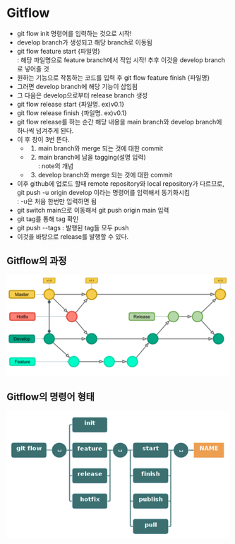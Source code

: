 # Gitflow
- git flow init 명령어를 입력하는 것으로 시작!
- develop branch가 생성되고 해당 branch로 이동됨
- git flow feature start {파일명}<br> : 해당 파일명으로 feature branch에서 작업 시작! 추후 이것을 develop branch로 넣어줄 것
- 원하는 기능으로 작동하는 코드를 입력 후 git flow feature finish {파일명}
- 그러면 develop branch에 해당 기능이 삽입됨
- 그 다음은 develop으로부터 release branch 생성
- git flow release start {파일명. ex)v0.1}
- git flow release finish {파일명. ex)v0.1}
- git flow release를 하는 순간 해당 내용을 main branch와 develop branch에 하나씩 넘겨주게 된다.
- 이 후 창이 3번 뜬다.
  - 1. main branch와 merge 되는 것에 대한 commit
  - 2. main branch에 남을 tagging(설명 입력)<br>: note의 개념
  - 3. develop branch와 merge 되는 것에 대한 commit
- 이후 github에 업로드 할때 remote repository와 local repository가 다르므로, git push -u origin develop 이라는 명령어를 입력해서 동기화시킴<br> : -u은 처음 한번만 입력하면 됨
- git switch main으로 이동해서 git push origin main 입력
- git tag를 통해 tag 확인
- git push --tags : 발행된 tag들 모두 push
- 이것을 바탕으로 release를 발행할 수 있다.

## Gitflow의 과정
![gitflow과정](./img/gitflow과정.png)

## Gitflow의 명령어 형태
![gitflow도식](./img/gitflow도식.png)



